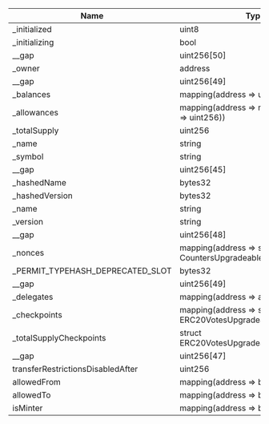 | Name                              | Type                                                          | Slot | Offset | Bytes | Contract                                          |
|-----------------------------------|---------------------------------------------------------------|------|--------|-------|---------------------------------------------------|
| _initialized                      | uint8                                                         | 0    | 0      | 1     | src/contracts/token/BackingEigen.sol:BackingEigen |
| _initializing                     | bool                                                          | 0    | 1      | 1     | src/contracts/token/BackingEigen.sol:BackingEigen |
| __gap                             | uint256[50]                                                   | 1    | 0      | 1600  | src/contracts/token/BackingEigen.sol:BackingEigen |
| _owner                            | address                                                       | 51   | 0      | 20    | src/contracts/token/BackingEigen.sol:BackingEigen |
| __gap                             | uint256[49]                                                   | 52   | 0      | 1568  | src/contracts/token/BackingEigen.sol:BackingEigen |
| _balances                         | mapping(address => uint256)                                   | 101  | 0      | 32    | src/contracts/token/BackingEigen.sol:BackingEigen |
| _allowances                       | mapping(address => mapping(address => uint256))               | 102  | 0      | 32    | src/contracts/token/BackingEigen.sol:BackingEigen |
| _totalSupply                      | uint256                                                       | 103  | 0      | 32    | src/contracts/token/BackingEigen.sol:BackingEigen |
| _name                             | string                                                        | 104  | 0      | 32    | src/contracts/token/BackingEigen.sol:BackingEigen |
| _symbol                           | string                                                        | 105  | 0      | 32    | src/contracts/token/BackingEigen.sol:BackingEigen |
| __gap                             | uint256[45]                                                   | 106  | 0      | 1440  | src/contracts/token/BackingEigen.sol:BackingEigen |
| _hashedName                       | bytes32                                                       | 151  | 0      | 32    | src/contracts/token/BackingEigen.sol:BackingEigen |
| _hashedVersion                    | bytes32                                                       | 152  | 0      | 32    | src/contracts/token/BackingEigen.sol:BackingEigen |
| _name                             | string                                                        | 153  | 0      | 32    | src/contracts/token/BackingEigen.sol:BackingEigen |
| _version                          | string                                                        | 154  | 0      | 32    | src/contracts/token/BackingEigen.sol:BackingEigen |
| __gap                             | uint256[48]                                                   | 155  | 0      | 1536  | src/contracts/token/BackingEigen.sol:BackingEigen |
| _nonces                           | mapping(address => struct CountersUpgradeable.Counter)        | 203  | 0      | 32    | src/contracts/token/BackingEigen.sol:BackingEigen |
| _PERMIT_TYPEHASH_DEPRECATED_SLOT  | bytes32                                                       | 204  | 0      | 32    | src/contracts/token/BackingEigen.sol:BackingEigen |
| __gap                             | uint256[49]                                                   | 205  | 0      | 1568  | src/contracts/token/BackingEigen.sol:BackingEigen |
| _delegates                        | mapping(address => address)                                   | 254  | 0      | 32    | src/contracts/token/BackingEigen.sol:BackingEigen |
| _checkpoints                      | mapping(address => struct ERC20VotesUpgradeable.Checkpoint[]) | 255  | 0      | 32    | src/contracts/token/BackingEigen.sol:BackingEigen |
| _totalSupplyCheckpoints           | struct ERC20VotesUpgradeable.Checkpoint[]                     | 256  | 0      | 32    | src/contracts/token/BackingEigen.sol:BackingEigen |
| __gap                             | uint256[47]                                                   | 257  | 0      | 1504  | src/contracts/token/BackingEigen.sol:BackingEigen |
| transferRestrictionsDisabledAfter | uint256                                                       | 304  | 0      | 32    | src/contracts/token/BackingEigen.sol:BackingEigen |
| allowedFrom                       | mapping(address => bool)                                      | 305  | 0      | 32    | src/contracts/token/BackingEigen.sol:BackingEigen |
| allowedTo                         | mapping(address => bool)                                      | 306  | 0      | 32    | src/contracts/token/BackingEigen.sol:BackingEigen |
| isMinter                          | mapping(address => bool)                                      | 307  | 0      | 32    | src/contracts/token/BackingEigen.sol:BackingEigen |
